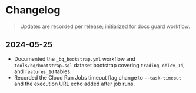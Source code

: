 # Changelog

> Updates are recorded per release; initialized for docs guard workflow.

## 2024-05-25
- Documented the `_bq_bootstrap.yml` workflow and `tools/bq/bootstrap.sql` dataset bootstrap covering `trading`, `ohlcv_1d`, and `features_1d` tables.
- Recorded the Cloud Run Jobs timeout flag change to `--task-timeout` and the execution URL echo added after job runs.
